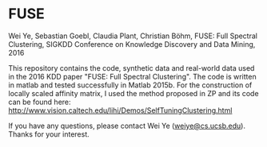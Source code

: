 # FUSE
Wei Ye, Sebastian Goebl, Claudia Plant, Christian Böhm, FUSE: Full Spectral Clustering, SIGKDD Conference on Knowledge Discovery and Data Mining, 2016

This repository contains the code, synthetic data and real-world data used in the 2016 KDD paper "FUSE: Full Spectral Clustering". The code is written in matlab and tested successfully in Matlab 2015b. For the construction of locally scaled affinity matrix, I used the method proposed in ZP and its code can be found here: http://www.vision.caltech.edu/lihi/Demos/SelfTuningClustering.html

If you have any questions, please contact Wei Ye (weiye@cs.ucsb.edu). Thanks for your interest.

